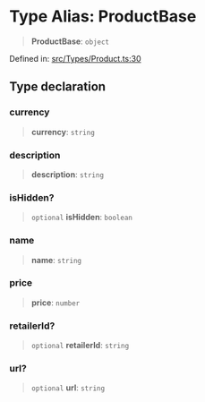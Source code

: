 # Type Alias: ProductBase

> **ProductBase**: `object`

Defined in: [src/Types/Product.ts:30](https://github.com/Fokusdotid/bail/blob/99acc683da8779d62a0509bb4108fdb35cb2b061/src/Types/Product.ts#L30)

## Type declaration

### currency

> **currency**: `string`

### description

> **description**: `string`

### isHidden?

> `optional` **isHidden**: `boolean`

### name

> **name**: `string`

### price

> **price**: `number`

### retailerId?

> `optional` **retailerId**: `string`

### url?

> `optional` **url**: `string`
